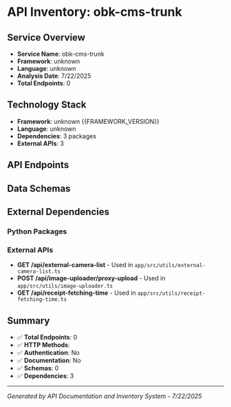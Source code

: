 # API Inventory: obk-cms-trunk

## Service Overview

- **Service Name**: obk-cms-trunk
- **Framework**: unknown
- **Language**: unknown
- **Analysis Date**: 7/22/2025
- **Total Endpoints**: 0

## Technology Stack

- **Framework**: unknown {{FRAMEWORK_VERSION}}
- **Language**: unknown
- **Dependencies**: 3 packages
- **External APIs**: 3

## API Endpoints



## Data Schemas



## External Dependencies

### Python Packages


### External APIs
- **GET /api/external-camera-list** - Used in `app/src/utils/external-camera-list.ts`
- **POST /api/image-uploader/proxy-upload** - Used in `app/src/utils/image-uploader.ts`
- **GET /api/receipt-fetching-time** - Used in `app/src/utils/receipt-fetching-time.ts`


## Summary

- ✅ **Total Endpoints**: 0
- ✅ **HTTP Methods**: 
- ✅ **Authentication**: No
- ✅ **Documentation**: No
- ✅ **Schemas**: 0
- ✅ **Dependencies**: 3

---

*Generated by API Documentation and Inventory System - 7/22/2025* 